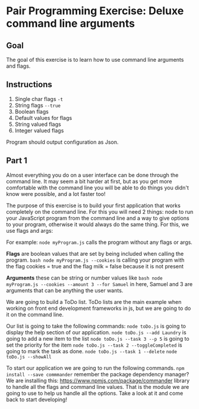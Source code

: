 # Pair Programming Exercise: Deluxe command line arguments

## Goal

The goal of this exercise is to learn how to use command line arguments and flags.

## Instructions

1. Single char flags `-t`
1. String flags `--true`
1. Boolean flags
1. Default values for flags
1. String valued flags
1. Integer valued flags

Program should output configuration as Json.

## Part 1
Almost everything you do on a user interface can be done through the command line.
It may seem a bit harder at first, but as you get more comfortable with the command
line you will be able to do things you didn't know were possible, and a lot faster
too!

The purpose of this exercise is to build your first application that works completely
on the command line. For this you will need 2 things: node to run your JavaScript
program from the command line and a way to give options to your program, otherwise
it would always do the same thing. For this, we use flags and args:

For example: `node myProgram.js` calls the program without any flags or args.  

**Flags** are boolean values that are set by being included when calling the program.
`bash node myProgram.js --cookies` is calling your program with the flag cookies
= true and the flag milk = false because it is not present

**Arguments** these can be string or number values like
`bash node myProgram.js --cookies --amount 3 --for Samuel` in here, Samuel and 3
are arguments that can be anything the user wants.

We are going to build a ToDo list. ToDo lists are the main example when working on
front end development frameworks in js, but we are going to do it on the command line.

Our list is going to take the following commands:
`node toDo.js` is going to display the help section of our application.
`node toDo.js --add Laundry` is going to add a new item to the list
`node toDo.js --task 3 --p 5` is going to set the priority for the item
`node toDo.js --task 2 --toggleCompleted` is going to mark the task as done.
`node toDo.js --task 1 --delete`
`node toDo.js --showAll`


To start our application we are going to run the following commands.
`npm install --save commmander` remember the package dependency manager? We are installing
this: https://www.npmjs.com/package/commander library to handle all the flags and
command line values. That is the module we are going to use to help us handle all
the options. Take a look at it and come back to start developing!

